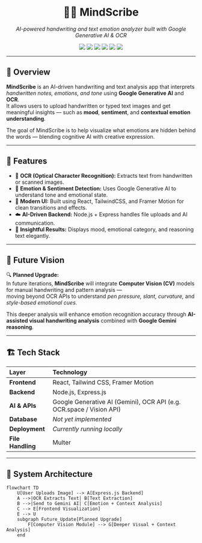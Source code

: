 <h1 align="center">🧠✨ MindScribe</h1>
<p align="center">
  <em>AI-powered handwriting and text emotion analyzer built with Google Generative AI & OCR</em>
</p>

<p align="center">
  <img src="https://img.shields.io/badge/React-61DAFB?style=flat&logo=react&logoColor=black" />
  <img src="https://img.shields.io/badge/TailwindCSS-38B2AC?style=flat&logo=tailwind-css&logoColor=white" />
  <img src="https://img.shields.io/badge/Node.js-43853D?style=flat&logo=node.js&logoColor=white" />
  <img src="https://img.shields.io/badge/Express.js-404D59?style=flat" />
  <img src="https://img.shields.io/badge/Google%20Generative%20AI-FFCA28?style=flat&logo=googlecloud&logoColor=black" />
  <img src="https://img.shields.io/badge/OCR-4285F4?style=flat&logo=google&logoColor=white" />
</p>

---

## 🧩 Overview

**MindScribe** is an AI-driven handwriting and text analysis app that interprets *handwritten notes, emotions, and tone* using **Google Generative AI** and **OCR**.  
It allows users to upload handwritten or typed text images and get meaningful insights — such as **mood**, **sentiment**, and **contextual emotion understanding**.

The goal of MindScribe is to help visualize what emotions are hidden behind the words — blending cognitive AI with creative expression.

---

## 🚀 Features

- 📝 **OCR (Optical Character Recognition):** Extracts text from handwritten or scanned images.  
- 💬 **Emotion & Sentiment Detection:** Uses Google Generative AI to understand tone and emotional state.  
- 🎨 **Modern UI:** Built using React, TailwindCSS, and Framer Motion for clean transitions and effects.  
- ☁️ **AI-Driven Backend:** Node.js + Express handles file uploads and AI communication.  
- 🧾 **Insightful Results:** Displays mood, emotional category, and reasoning text elegantly.  

---

## 🧠 Future Vision

🔍 **Planned Upgrade:**  
In future iterations, **MindScribe** will integrate **Computer Vision (CV)** models for manual handwriting and pattern analysis —  
moving beyond OCR APIs to understand *pen pressure, slant, curvature,* and *style-based emotional cues*.

This deeper analysis will enhance emotion recognition accuracy through **AI-assisted visual handwriting analysis** combined with **Google Gemini reasoning**.

---

## 🏗️ Tech Stack

| Layer | Technology |
|:------|:------------|
| **Frontend** | React, Tailwind CSS, Framer Motion |
| **Backend** | Node.js, Express.js |
| **AI & APIs** | Google Generative AI (Gemini), OCR API (e.g. OCR.space / Vision API) |
| **Database** | *Not yet implemented* |
| **Deployment** | *Currently running locally* |
| **File Handling** | Multer |

---

## 🧠 System Architecture

```mermaid
flowchart TD
    U[User Uploads Image] --> A[Express.js Backend]
    A -->|OCR Extracts Text| B[Text Extraction]
    B -->|Send to Gemini AI| C[Emotion + Context Analysis]
    C --> E[Frontend Visualization]
    E --> U
    subgraph Future_Update[Planned Upgrade]
        F[Computer Vision Module] --> G[Deeper Visual + Context Analysis]
    end
